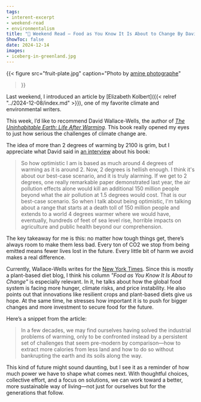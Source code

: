 ```yaml
---
tags:
- interent-excerpt
- weekend-read
- environmentalism
title: "📰 Weekend Read — Food as You Know It Is About to Change By David Wallace-Wells"
ShowToc: false
date: 2024-12-14
images:
- iceberg-in-greenland.jpg
---
```


{{< 
    figure src="fruit-plate.jpg" 
    caption="Photo by [amine photographe](https://www.pexels.com/photo/close-up-shot-of-fruit-salad-14469142/)"
>}}

Last weekend, I introduced an article by [Elizabeth Kolbert]({{< relref
"../2024-12-08/index.md" >}}), one of my favorite climate and environmental
writers.

This week, I’d like to recommend David Wallace-Wells, the author of *[The
Uninhabitable Earth: Life After
Warming](https://www.goodreads.com/book/show/41552709-the-uninhabitable-earth)*.
This book really opened my eyes to just how serious the challenges of climate
change are. 

The idea of more than 2 degrees of warming by 2100 is grim, but I appreciate
what David said in [an interview](https://www.npr.org/2023/12/11/1196978511/nprs-book-of-the-day-draft-12-11-2023) about his book: 

> So how optimistic I am is based as much around 4 degrees of warming as it is
> around 2. Now, 2 degrees is hellish enough. I think it's about our best-case
> scenario, and it is truly alarming. If we get to 2 degrees, one really
> remarkable paper demonstrated last year, the air pollution effects alone would
> kill an additional 150 million people beyond what the air pollution at 1.5
> degrees would cost. That is our best-case scenario. So when I talk about being
> optimistic, I'm talking about a range that starts at a death toll of 150
> million people and extends to a world 4 degrees warmer where we would have,
> eventually, hundreds of feet of sea level rise, horrible impacts on
> agriculture and public health beyond our comprehension.

The key takeaway for me is this: no matter how tough things get, there’s always
room to make them less bad. Every ton of CO2 we stop from being emitted means
fewer lives lost in the future. Every little bit of harm we avoid makes a real
difference. 

Currently, Wallace-Wells writes for the [New York
Times](https://www.nytimes.com/column/david-wallace-wells). Since this is mostly
a plant-based diet blog, I think his column *"Food as You Know It Is About to
Change"* is especially relevant. In it, he talks about how the global food
system is facing more hunger, climate risks, and price instability. He also
points out that innovations like resilient crops and plant-based diets give us
hope. At the same time, he stresses how important it is to push for bigger
changes and more investment to secure food for the future.

Here’s a snippet from the article:

> In a few decades, we may find ourselves having solved the industrial problems
> of warming, only to be confronted instead by a persistent set of challenges
> that seem pre-modern by comparison—how to extract more calories from less land
> and how to do so without bankrupting the earth and its soils along the way.

This kind of future might sound daunting, but I see it as a reminder of how much
power we have to shape what comes next. With thoughtful choices, collective
effort, and a focus on solutions, we can work toward a better, more sustainable
way of living—not just for ourselves but for the generations that follow.
